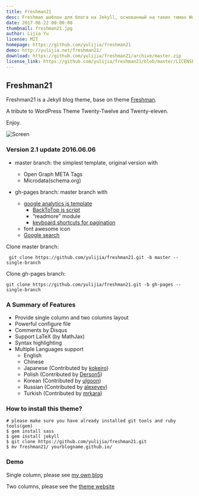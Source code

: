 ```yaml
---
title: Freshman21
desc: Freshman шаблон для блога на Jekyll, основанный на таких темах WordPress, как Twenty-Twelve и Twenty-eleven
date: 2017-06-22 00:00:00
thumbnail: freshman21.jpg
author: Lijia Yu
license: MIT
homepage: https://github.com/yulijia/freshman21
demo: http://yulijia.net/freshman21/
download: https://github.com/yulijia/freshman21/archive/master.zip
license_link: https://github.com/yulijia/freshman21/blob/master/LICENSE
---
```

Freshman21
-----------

Freshman21 is a Jekyll blog theme, base on theme [Freshman](http://github.com/yulijia/freshman). 

A tribute to WordPress Theme Twenty-Twelve and Twenty-eleven.

Enjoy.


![Screen](http://i.imgur.com/oSp7kacl.png)

### Version 2.1 update 2016.06.06

- master branch: the simplest template, original version with
	* Open Graph META Tags
	* Microdata(schema.org)

- gh-pages branch: master branch with 

	* [google analytics js template](https://github.com/yulijia/freshman21/blob/gh-pages/_includes/google_analytics.js)
        * [BackToTop js script](https://github.com/yulijia/freshman21/tree/gh-pages/js)
        * <q>readmore</q> module
        * [keyboard shortcuts for pagination](http://yulijia.net/freshman21/news/2016/05/24/new-features.html)
	* font awesome icon
	* [Google search](https://github.com/yulijia/freshman21/blob/gh-pages/_includes/google_search.js)

Clone master branch: 

` git clone https://github.com/yulijia/freshman21.git -b master --single-branch`

Clone gh-pages branch: 

`git clone https://github.com/yulijia/freshman21.git -b gh-pages --single-branch`


### A Summary of Features

- Provide single column and two columns layout
- Powerful configure file
- Comments by Disqus
- Support LaTeX (by MathJax)
- Syntax highlighting
- Multiple Languages support 
    * English
    * Chinese
    * Japanese (Contributed by [kokeiro](https://github.com/kokeiro001))
    * Polish (Contributed by [Derson5](https://github.com/Derson5))
    * Korean (Contributed by [ulgoon](https://github.com/ulgoon))
    * Russian (Contributed by [alexeyev](https://github.com/alexeyev))
    * Turkish (Contributed by [mrkara](https://github.com/mrkara))

### How to install this theme?

```
# please make sure you have already installed git tools and ruby tools(gem)
$ gem install sass
$ gem install jekyll
$ git clone https://github.com/yulijia/freshman21.git
$ mv freshman21/ yourblogname.github.io/

```

### Demo

Single column, please see [my own blog](http://yulijia.net/en/)

Two columns, please see the [theme website](http://yulijia.net/freshman21/)


